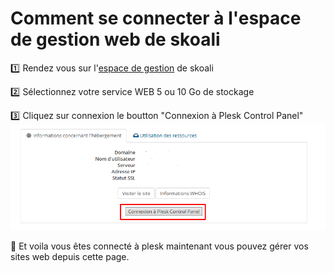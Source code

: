 # Comment se connecter à l'espace de gestion web de skoali 



:one: Rendez vous sur l'[espace de gestion](https://gestion.skoali.fr) de skoali

:two: Sélectionnez votre service WEB 5 ou 10 Go de stockage

:three: Cliquez sur connexion le boutton "Connexion à Plesk Control Panel" ![Capture d'écran du bouton](../images/ConnexionAPlex.png)

:tada: Et voila vous êtes connecté à plesk maintenant vous pouvez gérer vos sites web depuis cette page.
